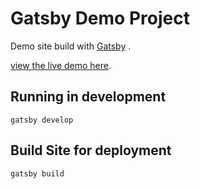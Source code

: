 # Gatsby Demo Project
Demo site build with [Gatsby](https://www.gatsbyjs.org/) .

[view the live demo here](http://opposite-furniture.surge.sh).

## Running in development
`gatsby develop`

## Build Site for deployment
`gatsby build`
